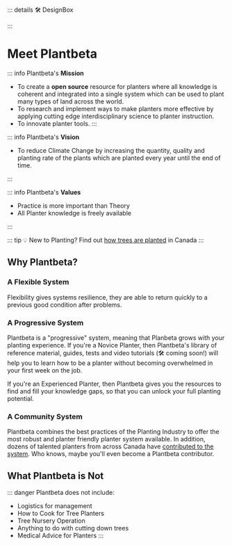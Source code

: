 ::: details 🛠 DesignBox



:::

# <eco>Meet Plantbeta</eco>

::: info Plantbeta's **Mission**

- To create a **open source** resource for planters where all knowledge is coherent and integrated into a single system which can be used to plant many types of land across the world. 
- To research and implement ways to make planters more effective by applying cutting edge interdisciplinary science to planter instruction.
- To innovate planter tools.
:::

::: info Plantbeta's **Vision**

- To reduce Climate Change by increasing the quantity, quality and planting rate of the plants which are planted every year until the end of time.

:::

::: info Plantbeta's **Values**

- Practice is more important than Theory
- All Planter knowledge is freely available

:::

::: tip 💡 New to Planting?
Find out [how trees are planted](/guide/WhatTreePlanting) in Canada
:::

## Why Plantbeta?

### A Flexible System

Flexibility gives systems resilience, they are able to return quickly to a previous good condition after problems.

### A Progressive System

Plantbeta is a "progressive" system, meaning that Planbeta grows with your planting experience. If you're a Novice Planter, then Plantbeta's library of reference material, guides, tests and video tutorials (🛠 coming soon!) will help you to learn how to be a planter without becoming overwhelmed in your first week on the job.

If you're an Experienced Planter, then Plantbeta gives you the resources to find and fill your knowledge gaps, so that you can unlock your full planting potential.

### A Community System

Plantbeta combines the best practices of the Planting Industry to offer the most robust and planter friendly planter system available. In addition, dozens of talented planters from across Canada have [contributed to the system](/dev/Contribute). Who knows, maybe you'll even become a Plantbeta contributor.

## What Plantbeta is Not

::: danger Plantbeta does not include: 

- Logistics for management
- How to Cook for Tree Planters
- Tree Nursery Operation
- Anything to do with cutting down trees
- Medical Advice for Planters
:::



<!-- ## How does Plantbeta provide Value to Planters?

![ValuePyramid](/ValuePyramid.png)

### Self-Transcendence

- Plantbeta makes Reforestation easier. Reforestation directly or indirectly benefits every species of life on earth. 
- Learning how to plant trees is a Climate Change Action. Planters are the people who implement the tree planting initiatives of organizations around the world. 

---
 
### Self-Actualization

- Take pride in mastering one of the most difficult manual labor jobs in Canada.  

![Actualization](/Actualization.png)
---
 
### Belonging

- Join the collective consciousness of the tree planting and reforestation communities.
- See if you want to belong to the tree Planter community . 
- Belong to the group ExperiencedPlanters or even ElitePlanters.

---
 
### Increases Motivation and Hope while reducing Anxiety

- <eco>Plantbeta</eco> reduced the worrying about what to expect during your Novice season. 
- "I can do this"
- The fear of the unknown, especially unknown unknowns, can be paralyzing. <eco>Plantbeta</eco> is being created to minimize the number of unknowns in a tree Planter's experience.
- There is a whole page in <eco>Plantbeta</eco> specifically devoted to Motivation. It's easy to become unmotivated when you're tired, you've spent the past few days in the rain and the Eco is difficult, but there is knowledge that Planters and PlanterSupervisors can use to keep planting! 

---
 
### Rewarding

- <eco>Plantbeta</eco> is designed to increase the planting rate of any Planter, therefore increasing the income of any Planter who studies <eco>Plantbeta</eco>.
- Be able to track your progress as a Planter by the number of elements that you've understood then mastered.
- Complete Tests

---
 
### Badge Value

- By learning all the theory and practices of <eco>Plantbeta</eco>, you can become a Highballer. 
- Increase your Personal Best (PB) Planting Day. Planting 2,000 in a day is a standard checkpoint for Planters across Canada.
- Total trees planted during your career is usually 100,000+. Achieving a million trees planting is a badge to be proud of. 
- Get a perfect score on <eco>Plantbeta</eco>'s tests to add to your CV when applying for Planter jobs. 

---
 
### Wellness

- <eco>Plantbeta</eco> is designed to [reduce Planter injury](/guide/Why/Injury).

---
 
### Provides Access and Informs

- What is tree planting really like?
- Plan what to bring ahead of first planting season
- Access to information about being a Planter.
- Provides access to information about how to plant which currently only exists in the brains of ExperiencedPlanters.

---
 
### Saves Time and Cost 

- Plantbeta is designed to increase a Planter's planting rate, which will decrease the number of days it takes to complete a planting season. Shorter seasons means less money spent on feeding, transporting and housing Planters.

---
 
### Simplifies and Organizes

- Systematic
- Easy to search
- Standardized Naming System

---
 
### Reduces Risk

- Plantbeta reduces the Risk that a hired NovicePlanter underperform and become a burden to their Supervisor and Company.
- Reduces the risk of Injury

---
 
### Variety

- Plantbeta provides information about how to plant a variety of different locations across the world.

---
 
### Integrates

- Connects planting to climbing
    - [<move>Klimbeta</move>](https://klimbeta.github.io/klimbeta/)
- Connects NovicePlanters to ExperiencedPlanters

---
 
### Reduces Effort

- Plantbeta informs Planters on the 
- Increased <neuro>CognitiveEase</neuro> leads to feelings of effortlessness.
- Fluid movement through the Eco.
- Reduces the distance travelled by Planters by using efficient Routing.

---
 
### Avoids hassles

- Avoids the hassle of training Novices for PlanterSupervisors, when they have so many other tasks to perform during a planting day.  

---
 
### Increases Quality

- Increases the quality of the planted seedlings.
- Increases the ability of Planters.

---
 
::: details Harvard Business Review

- https://hbr.org/2016/09/the-elements-of-value

:::

--- -->



<!-- ## Website Sections

Plantbeta is divided into 6 sections:

- [Guide]()
    - How to use this website
- [Reference]()
    - All the theory and problems that you encounter while being a Planter.
- [Tests]()
- [Development]()
    - How this website is being created
- [Sponsor]()




## [How to Navigate this website.](/guide/How/Navigation)

::: details 🛠 DesignBox



:::

## Navigate 

### Website tour videos

- Create a screen captured video of the website with narration and captions.

### Navigation Bar

- Use the **Navigation Bar** to quickly jump to sections of the website. 
- Use the social media icons to visit Plantbeta's social media.
- Toggle between LightTheme and DarkTheme.

[InsertImage] Screenshot of nav Bar

### Links

- All links are displayed in [green font](/guide/GoBack)
- Sometimes most of the sentence can be green links.
    - [LineIn]() over by the [rock]() then [start]() [backfilling]().

### Headers

1. Click on a header once to reveal a green Hash Symbol '#'.

2. Click on the green Hash symbol again to bring the header to the top of your screen.

::: tip Link directly to the header

1. Clicking on the button changes the URL. 
2. Copy the URL

[InsertImage] Screenshot with Plantbeta tabs open

:::

### Sidebar

Use **Sidebar** to navigate the website.

[InsertImage](Screenshot of Phone)
[InsertImage](Screenshot of Tablet)
[InsertImage](Screenshot of Desktop)

### On This Page

Use **On This Page** to navigate to the Title that you're looking for. 

[InsertImage](Screenshot of Phone)
[InsertImage](Screenshot of Tablet)
[InsertImage](Screenshot of Desktop)

### Search

Reference is easy **searched** by using the Hash symbol <eco>#</eco> to target the headers of the reference contents.

#### Phone
[InsertImage](Screenshot of Phone)

##### Example

Image Sequence of Searching through Sidebar


#### Tablet
[InsertImage](Screenshot of Tablet)

##### Example

Image Sequence of Searching through Sidebar

#### Desktop
[InsertImage](Screenshot of Desktop)

##### Example

Image Sequence of Searching through Sidebar





## Choose Your Path

![PathFork](/PathFork.jpg)

The users of Plantbeta can take multiple paths through Plantbeta depending on their needs.

### [Potential Planter](/guide/Who/PotentialPlanter)

1. Browse sidebars to familarize yourself with the general categories of Plantbeta's [Reference Section](/reference/ReferenceOverview).
2. Look at the [Gallery](/reference/gallery/Overview)

### [Novice Planter](/guide/Who/NovicePlanter)

1. Browse sidebars to familarize yourself with the general categories of Plantbeta. 
2. Test yourself to find knowledge gaps.

### [Experienced Planter](/guide/Who/ExperiencedPlanter)

1. Test yourself to find knowledge gaps.

### [Planter Supervisor](/guide/Who/PlanterSupervisor)

1. Test yourself to find knowledge gaps.
2. Assign readings and tests to your crew members.


### [Planter Instructor](/guide/Who/PlanterInstructor)

1. Assign readings and tests to your crew members.
2. Group Elements together into lesson plans.
3. Adapt your lessons to the current EcoType. 





 -->

